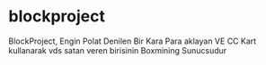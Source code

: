 # blockproject
BlockProject, Engin Polat Denilen Bir Kara Para aklayan VE CC Kart kullanarak vds satan veren birisinin Boxmining Sunucsudur
